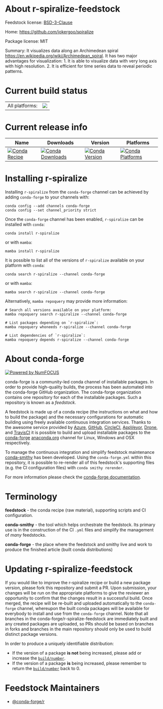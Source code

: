 About r-spiralize-feedstock
===========================

Feedstock license: [BSD-3-Clause](https://github.com/conda-forge/r-spiralize-feedstock/blob/main/LICENSE.txt)

Home: https://github.com/jokergoo/spiralize

Package license: MIT

Summary: It visualizes data along an Archimedean spiral <https://en.wikipedia.org/wiki/Archimedean_spiral>. It has two major advantages for visualization: 1. It is able to visualize data with very long axis with high resolution. 2. It is efficient for time series data to reveal periodic patterns.

Current build status
====================


<table><tr><td>All platforms:</td>
    <td>
      <a href="https://dev.azure.com/conda-forge/feedstock-builds/_build/latest?definitionId=14388&branchName=main">
        <img src="https://dev.azure.com/conda-forge/feedstock-builds/_apis/build/status/r-spiralize-feedstock?branchName=main">
      </a>
    </td>
  </tr>
</table>

Current release info
====================

| Name | Downloads | Version | Platforms |
| --- | --- | --- | --- |
| [![Conda Recipe](https://img.shields.io/badge/recipe-r--spiralize-green.svg)](https://anaconda.org/conda-forge/r-spiralize) | [![Conda Downloads](https://img.shields.io/conda/dn/conda-forge/r-spiralize.svg)](https://anaconda.org/conda-forge/r-spiralize) | [![Conda Version](https://img.shields.io/conda/vn/conda-forge/r-spiralize.svg)](https://anaconda.org/conda-forge/r-spiralize) | [![Conda Platforms](https://img.shields.io/conda/pn/conda-forge/r-spiralize.svg)](https://anaconda.org/conda-forge/r-spiralize) |

Installing r-spiralize
======================

Installing `r-spiralize` from the `conda-forge` channel can be achieved by adding `conda-forge` to your channels with:

```
conda config --add channels conda-forge
conda config --set channel_priority strict
```

Once the `conda-forge` channel has been enabled, `r-spiralize` can be installed with `conda`:

```
conda install r-spiralize
```

or with `mamba`:

```
mamba install r-spiralize
```

It is possible to list all of the versions of `r-spiralize` available on your platform with `conda`:

```
conda search r-spiralize --channel conda-forge
```

or with `mamba`:

```
mamba search r-spiralize --channel conda-forge
```

Alternatively, `mamba repoquery` may provide more information:

```
# Search all versions available on your platform:
mamba repoquery search r-spiralize --channel conda-forge

# List packages depending on `r-spiralize`:
mamba repoquery whoneeds r-spiralize --channel conda-forge

# List dependencies of `r-spiralize`:
mamba repoquery depends r-spiralize --channel conda-forge
```


About conda-forge
=================

[![Powered by
NumFOCUS](https://img.shields.io/badge/powered%20by-NumFOCUS-orange.svg?style=flat&colorA=E1523D&colorB=007D8A)](https://numfocus.org)

conda-forge is a community-led conda channel of installable packages.
In order to provide high-quality builds, the process has been automated into the
conda-forge GitHub organization. The conda-forge organization contains one repository
for each of the installable packages. Such a repository is known as a *feedstock*.

A feedstock is made up of a conda recipe (the instructions on what and how to build
the package) and the necessary configurations for automatic building using freely
available continuous integration services. Thanks to the awesome service provided by
[Azure](https://azure.microsoft.com/en-us/services/devops/), [GitHub](https://github.com/),
[CircleCI](https://circleci.com/), [AppVeyor](https://www.appveyor.com/),
[Drone](https://cloud.drone.io/welcome), and [TravisCI](https://travis-ci.com/)
it is possible to build and upload installable packages to the
[conda-forge](https://anaconda.org/conda-forge) [anaconda.org](https://anaconda.org/)
channel for Linux, Windows and OSX respectively.

To manage the continuous integration and simplify feedstock maintenance
[conda-smithy](https://github.com/conda-forge/conda-smithy) has been developed.
Using the ``conda-forge.yml`` within this repository, it is possible to re-render all of
this feedstock's supporting files (e.g. the CI configuration files) with ``conda smithy rerender``.

For more information please check the [conda-forge documentation](https://conda-forge.org/docs/).

Terminology
===========

**feedstock** - the conda recipe (raw material), supporting scripts and CI configuration.

**conda-smithy** - the tool which helps orchestrate the feedstock.
                   Its primary use is in the construction of the CI ``.yml`` files
                   and simplify the management of *many* feedstocks.

**conda-forge** - the place where the feedstock and smithy live and work to
                  produce the finished article (built conda distributions)


Updating r-spiralize-feedstock
==============================

If you would like to improve the r-spiralize recipe or build a new
package version, please fork this repository and submit a PR. Upon submission,
your changes will be run on the appropriate platforms to give the reviewer an
opportunity to confirm that the changes result in a successful build. Once
merged, the recipe will be re-built and uploaded automatically to the
`conda-forge` channel, whereupon the built conda packages will be available for
everybody to install and use from the `conda-forge` channel.
Note that all branches in the conda-forge/r-spiralize-feedstock are
immediately built and any created packages are uploaded, so PRs should be based
on branches in forks and branches in the main repository should only be used to
build distinct package versions.

In order to produce a uniquely identifiable distribution:
 * If the version of a package **is not** being increased, please add or increase
   the [``build/number``](https://docs.conda.io/projects/conda-build/en/latest/resources/define-metadata.html#build-number-and-string).
 * If the version of a package **is** being increased, please remember to return
   the [``build/number``](https://docs.conda.io/projects/conda-build/en/latest/resources/define-metadata.html#build-number-and-string)
   back to 0.

Feedstock Maintainers
=====================

* [@conda-forge/r](https://github.com/orgs/conda-forge/teams/r/)

